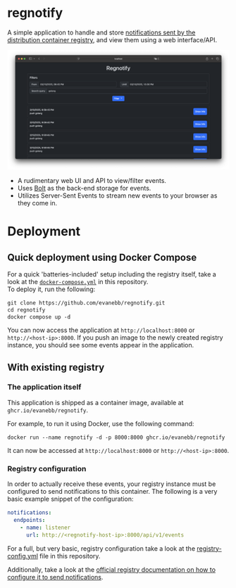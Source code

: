 # regnotify
A simple application to handle and store [notifications sent by the distribution container registry](https://distribution.github.io/distribution/about/notifications/), and view them using a web interface/API.

![The web interface](screenshots/web-ui.png)

- A rudimentary web UI and API to view/filter events.
- Uses [Bolt](https://github.com/etcd-io/bbolt) as the back-end storage for events.
- Utilizes Server-Sent Events to stream new events to your browser as they come in.

# Deployment
## Quick deployment using Docker Compose
For a quick 'batteries-included' setup including the registry itself, take a look at the [`docker-compose.yml`](docker-compose.yml) in this repository.  
To deploy it, run the following:
```shell
git clone https://github.com/evanebb/regnotify.git
cd regnotify
docker compose up -d
```

You can now access the application at `http://localhost:8000` or `http://<host-ip>:8000`.
If you push an image to the newly created registry instance, you should see some events appear in the application.

## With existing registry
### The application itself
This application is shipped as a container image, available at `ghcr.io/evanebb/regnotify`.

For example, to run it using Docker, use the following command:
```shell
docker run --name regnotify -d -p 8000:8000 ghcr.io/evanebb/regnotify
```

It can now be accessed at `http://localhost:8000` or `http://<host-ip>:8000`.

### Registry configuration
In order to actually receive these events, your registry instance must be configured to send notifications to this container. The following is a very basic example snippet of the configuration:
```yaml
notifications:
  endpoints:
    - name: listener
      url: http://<regnotify-host-ip>:8000/api/v1/events
```

For a full, but very basic, registry configuration take a look at the [registry-config.yml](registry-config.yml) file in this repository.

Additionally, take a look at the [official registry documentation on how to configure it to send notifications](https://distribution.github.io/distribution/about/notifications/#configuration).
